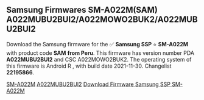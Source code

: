 <h2>Samsung Firmwares SM-A022M(SAM) A022MUBU2BUI2/A022MOWO2BUK2/A022MUBU2BUI2</h2>
Download the Samsung firmware for the ✅ <strong>Samsung SSP </strong> ⭐ <strong>SM-A022M</strong> with product code <strong>SAM</strong> <strong> from Peru</strong>. This firmware has version number PDA <strong>A022MUBU2BUI2</strong> and CSC A022MOWO2BUK2. The operating system of this firmware is Android R , with build date 2021-11-30. Changelist <strong>22195866</strong>.


[SM-A022M](https://samfirm.shop/samsung/model/SM-A022M)
[A022MUBU2BUI2](https://samfirm.shop/samsung/pda/A022MUBU2BUI2)
[Download Firmware Samsung SSP SM-A022M](https://samfirm.shop/samsung/firmware/478996)
